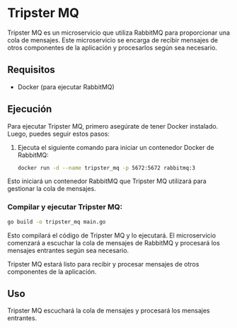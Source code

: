# Tripster MQ

Tripster MQ es un microservicio que utiliza RabbitMQ para proporcionar una cola de mensajes. Este microservicio se encarga de recibir mensajes de otros componentes de la aplicación y procesarlos según sea necesario.

## Requisitos

- Docker (para ejecutar RabbitMQ)

## Ejecución

Para ejecutar Tripster MQ, primero asegúrate de tener Docker instalado. Luego, puedes seguir estos pasos:

1. Ejecuta el siguiente comando para iniciar un contenedor Docker de RabbitMQ:

   ```bash
   docker run -d --name tripster_mq -p 5672:5672 rabbitmq:3
   ```

Esto iniciará un contenedor RabbitMQ que Tripster MQ utilizará para gestionar la cola de mensajes.

### Compilar y ejecutar Tripster MQ:

  ```bash
  go build -o tripster_mq main.go
  ```
Esto compilará el código de Tripster MQ y lo ejecutará. El microservicio comenzará a escuchar la cola de mensajes de RabbitMQ y procesará los mensajes entrantes según sea necesario.

Tripster MQ estará listo para recibir y procesar mensajes de otros componentes de la aplicación.

## Uso
Tripster MQ escuchará la cola de mensajes y procesará los mensajes entrantes.

